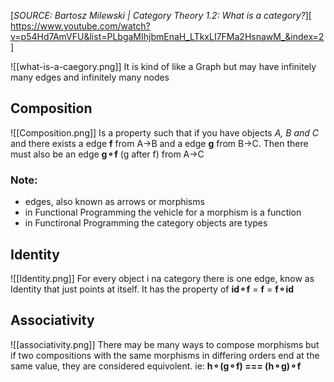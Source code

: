 [*SOURCE: Bartosz Milewski | Category Theory 1.2: What is a category?*][ https://www.youtube.com/watch?v=p54Hd7AmVFU&list=PLbgaMIhjbmEnaH_LTkxLI7FMa2HsnawM_&index=2]

![[what-is-a-caegory.png]]
It is kind of like a Graph but may have infinitely many edges and infinitely many nodes

## Composition
![[Composition.png]]
Is a property such that if you have objects *A, B and C* and there exists a edge **f** from A->B  and a edge **g** from B->C. Then there must also be an edge **g⚬f** (g after f) from A->C

### Note:
- edges, also known as arrows or morphisms 
- in Functional Programming the vehicle for a morphism is a function
- in Functironal Programming the category objects are types

## Identity
![[Identity.png]]
For every object i na category there is one edge, know as Identity that just points at itself.
It has the property of **id⚬f** = **f** = **f⚬id**

## Associativity
![[associativity.png]]
There may be many ways to compose morphisms but if two compositions with the same morphisms  in differing orders end at the same value, they are considered equivolent. 
ie: **h⚬(g⚬f) === (h⚬g)⚬f**

